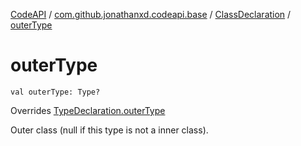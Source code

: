 [CodeAPI](../../index.md) / [com.github.jonathanxd.codeapi.base](../index.md) / [ClassDeclaration](index.md) / [outerType](.)

# outerType

`val outerType: Type?`

Overrides [TypeDeclaration.outerType](../-type-declaration/outer-type.md)

Outer class (null if this type is not a inner class).

